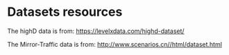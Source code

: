 # Datasets resources
The highD data is from: https://levelxdata.com/highd-dataset/ 

The Mirror-Traffic data is from: http://www.scenarios.cn//html/dataset.html
